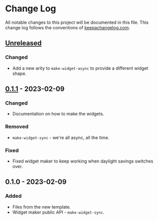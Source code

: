 # Change Log
All notable changes to this project will be documented in this file. This change log follows the conventions of [keepachangelog.com](http://keepachangelog.com/).

## [Unreleased]
### Changed
- Add a new arity to `make-widget-async` to provide a different widget shape.

## [0.1.1] - 2023-02-09
### Changed
- Documentation on how to make the widgets.

### Removed
- `make-widget-sync` - we're all async, all the time.

### Fixed
- Fixed widget maker to keep working when daylight savings switches over.

## 0.1.0 - 2023-02-09
### Added
- Files from the new template.
- Widget maker public API - `make-widget-sync`.

[Unreleased]: https://sourcehost.site/your-name/db-examples/compare/0.1.1...HEAD
[0.1.1]: https://sourcehost.site/your-name/db-examples/compare/0.1.0...0.1.1
